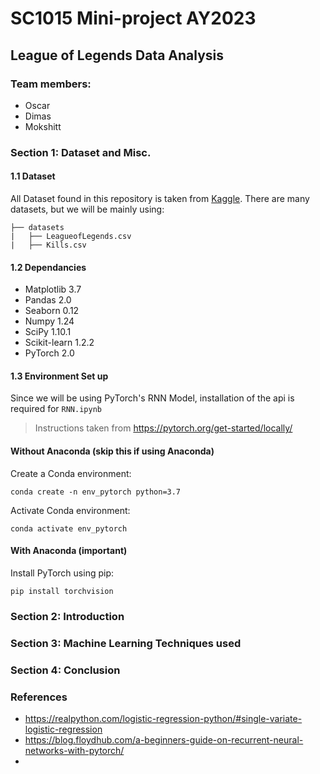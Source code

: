 # SC1015 Mini-project AY2023

## League of Legends Data Analysis

### Team members:
- Oscar
- Dimas
- Mokshitt

### Section 1: Dataset and Misc.
#### 1.1 Dataset
All Dataset found in this repository is taken from [Kaggle](https://www.kaggle.com/datasets/chuckephron/leagueoflegends?select=LeagueofLegends.csv). There are many datasets, but we will be mainly using:  
```
├── datasets   
|   ├── LeagueofLegends.csv   
|   ├── Kills.csv   
```
#### 1.2 Dependancies
- Matplotlib 3.7
- Pandas 2.0
- Seaborn 0.12
- Numpy 1.24
- SciPy 1.10.1
- Scikit-learn 1.2.2
- PyTorch 2.0

#### 1.3 Environment Set up
Since we will be using PyTorch's RNN Model, installation of the api is required for `RNN.ipynb`
> Instructions taken from https://pytorch.org/get-started/locally/

#### Without Anaconda (skip this if using Anaconda)
Create a Conda environment:
```
conda create -n env_pytorch python=3.7
```
Activate Conda environment:
```
conda activate env_pytorch
```
#### With Anaconda (important)
Install PyTorch using pip:
```
pip install torchvision
```


### Section 2: Introduction

### Section 3: Machine Learning Techniques used

### Section 4: Conclusion

### References
- https://realpython.com/logistic-regression-python/#single-variate-logistic-regression
- https://blog.floydhub.com/a-beginners-guide-on-recurrent-neural-networks-with-pytorch/
- 

